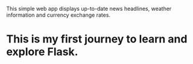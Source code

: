 This simple web app displays up-to-date news headlines, weather information
and currency exchange rates.

# This is my first journey to learn and explore Flask. 




